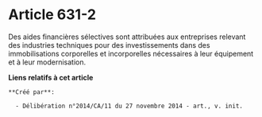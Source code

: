 # Article 631-2

Des aides financières sélectives sont attribuées aux entreprises relevant des industries techniques pour des investissements
dans des immobilisations corporelles et incorporelles nécessaires à leur équipement et à leur modernisation.

**Liens relatifs à cet article**

	**Créé par**:

	  - Délibération n°2014/CA/11 du 27 novembre 2014 - art., v. init.
